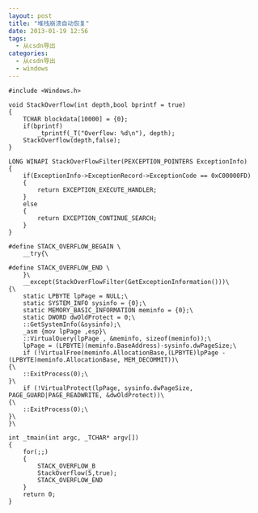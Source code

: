 ```yaml
---
layout: post
title: "堆栈崩溃自动恢复"
date: 2013-01-19 12:56
tags: 
  - 从csdn导出
categories: 
  - 从csdn导出
  - windows
---
```



    #include <Windows.h>
    
    void StackOverflow(int depth,bool bprintf = true)
    {
        TCHAR blockdata[10000] = {0};
        if(bprintf)
            _tprintf(_T("Overflow: %d\n"), depth);
        StackOverflow(depth,false);
    }
    
    LONG WINAPI StackOverFlowFilter(PEXCEPTION_POINTERS ExceptionInfo)
    {
        if(ExceptionInfo->ExceptionRecord->ExceptionCode == 0xC00000FD)
        {
            return EXCEPTION_EXECUTE_HANDLER;
        }
        else
        {
            return EXCEPTION_CONTINUE_SEARCH;
        }
    }
    
    #define STACK_OVERFLOW_BEGAIN \
        __try{\
    
    #define STACK_OVERFLOW_END \
        }\
        __except(StackOverFlowFilter(GetExceptionInformation()))\
    {\
        static LPBYTE lpPage = NULL;\
        static SYSTEM_INFO sysinfo = {0};\
        static MEMORY_BASIC_INFORMATION meminfo = {0};\
        static DWORD dwOldProtect = 0;\
        ::GetSystemInfo(&sysinfo);\
        _asm {mov lpPage ,esp}\
        ::VirtualQuery(lpPage , &meminfo, sizeof(meminfo));\
        lpPage = (LPBYTE)(meminfo.BaseAddress)-sysinfo.dwPageSize;\
        if (!VirtualFree(meminfo.AllocationBase,(LPBYTE)lpPage - (LPBYTE)meminfo.AllocationBase, MEM_DECOMMIT))\
    {\
        ::ExitProcess(0);\
    }\
        if (!VirtualProtect(lpPage, sysinfo.dwPageSize, PAGE_GUARD|PAGE_READWRITE, &dwOldProtect))\
    {\
        ::ExitProcess(0);\
    }\
    }\
    
    int _tmain(int argc, _TCHAR* argv[])
    {
        for(;;)
        {
            STACK_OVERFLOW_B
            StackOverflow(5,true);
            STACK_OVERFLOW_END 
        }    
        return 0;
    }

  
  

